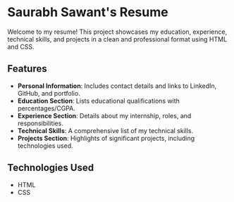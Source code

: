 # Saurabh Sawant's Resume

Welcome to my resume! This project showcases my education, experience, technical skills, and projects in a clean and professional format using HTML and CSS.

## Features

- **Personal Information**: Includes contact details and links to LinkedIn, GitHub, and portfolio.
- **Education Section**: Lists educational qualifications with percentages/CGPA.
- **Experience Section**: Details about my internship, roles, and responsibilities.
- **Technical Skills**: A comprehensive list of my technical skills.
- **Projects Section**: Highlights of significant projects, including technologies used.

## Technologies Used

- HTML
- CSS


